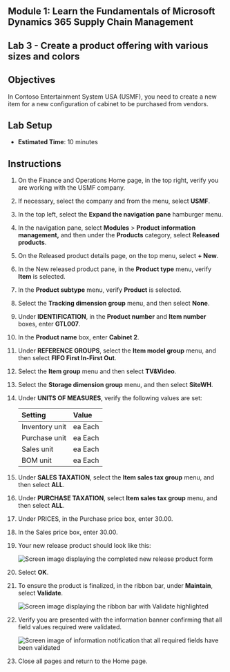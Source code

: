 ## Module 1: Learn the Fundamentals of Microsoft Dynamics 365 Supply Chain Management

## Lab 3 - Create a product offering with various sizes and colors

## Objectives

In Contoso Entertainment System USA (USMF), you need to create a new item for a new configuration of cabinet to be purchased from vendors.

## Lab Setup

   - **Estimated Time**: 10 minutes

## Instructions

1. On the Finance and Operations Home page, in the top right, verify you are working with the USMF company.

1. If necessary, select the company and from the menu, select **USMF**.

1. In the top left, select the **Expand the navigation pane** hamburger menu.

1. In the navigation pane, select **Modules** > **Product information management,** and then under the **Products** category, select **Released products**.

1. On the Released product details page, on the top menu, select **+ New**.

1. In the New released product pane, in the **Product type** menu, verify **Item** is selected.

1. In the **Product subtype** menu, verify **Product** is selected.

1. Select the **Tracking dimension group** menu, and then select **None**.

1. Under **IDENTIFICATION**, in the **Product number** and **Item number** boxes, enter **GTL007**.

1. In the **Product name** box, enter **Cabinet 2**.

1. Under **REFERENCE GROUPS**, select the **Item model group** menu, and then select **FIFO First In-First Out**.

1. Select the **Item group** menu and then select **TV&Video**.

1. Select the **Storage dimension group** menu, and then select **SiteWH**.

1. Under **UNITS OF MEASURES**, verify the following values are set:

    | **Setting**| **Value**|
    | :--- | :--- |
    | Inventory unit| ea Each|
    | Purchase unit| ea Each|
    | Sales unit| ea Each|
    | BOM unit| ea Each|

1. Under **SALES TAXATION**, select the **Item sales tax group** menu, and then select **ALL**.

1. Under **PURCHASE TAXATION**, select **Item sales tax group** menu, and then select **ALL**.

1. Under PRICES, in the Purchase price box, enter 30.00.

1. In the Sales price box, enter 30.00.

1. Your new release product should look like this:

    ![Screen image displaying the completed new release product form](./media/lp1-m2-new-release-product.png)

1. Select **OK**.

1. To ensure the product is finalized, in the ribbon bar, under **Maintain**, select **Validate**.

    ![Screen image displaying the ribbon bar with Validate highlighted](./media/lp1-m2-validate-ribbon-bar.png)

1. Verify you are presented with the information banner confirming that all field values required were validated.

    ![Screen image of information notification that all required fields have been validated](./media/lp1-m2-confirmation-of-validation.png)

1. Close all pages and return to the Home page.
